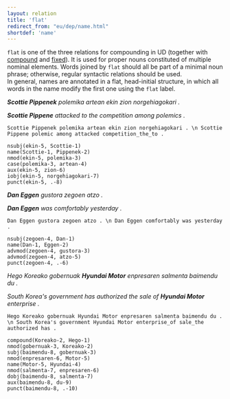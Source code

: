 ```yaml
---
layout: relation
title: 'flat'
redirect_from: "eu/dep/name.html"
shortdef: 'name'
---
```


`flat` is one of the three relations for compounding in UD (together with [compound]() and [fixed]()). It is used for proper nouns constituted of multiple nominal elements. 
Words joined by `flat` should all be part of a minimal noun phrase; otherwise, regular syntactic relations should be used.  
In general, names are annotated in a flat, head-initial structure, in which all words in the name modify the first one using the `flat` label.

***Scottie Pippenek** polemika artean ekin zion norgehiagokari .*

***Scottie Pippene** attacked to the competition among polemics .* 

~~~ sdparse
Scottie Pippenek polemika artean ekin zion norgehiagokari . \n Scottie Pippene polemic among attacked competition_the_to . 

nsubj(ekin-5, Scottie-1)
name(Scottie-1, Pippenek-2)
nmod(ekin-5, polemika-3)
case(polemika-3, artean-4)
aux(ekin-5, zion-6)
iobj(ekin-5, norgehiagokari-7)
punct(ekin-5, .-8)
~~~

***Dan Eggen** gustora zegoen atzo .*

***Dan Eggen** was comfortably yesterday .*

~~~ sdparse
Dan Eggen gustora zegoen atzo . \n Dan Eggen comfortably was yesterday .

nsubj(zegoen-4, Dan-1)
name(Dan-1, Eggen-2)
advmod(zegoen-4, gustora-3)
advmod(zegoen-4, atzo-5)
punct(zegoen-4, .-6)
~~~

*Hego Koreako gobernuak **Hyundai Motor** enpresaren salmenta baimendu du .*

*South Korea's government has authorized the sale of **Hyundai Motor** enterprise .* 

~~~ sdparse
Hego Koreako gobernuak Hyundai Motor enpresaren salmenta baimendu du . \n South Korea's government Hyundai Motor enterprise_of sale_the authorized has . 

compound(Koreako-2, Hego-1)
nmod(gobernuak-3, Koreako-2)
subj(baimendu-8, gobernuak-3)
nmod(enpresaren-6, Motor-5)
name(Motor-5, Hyundai-4)
nmod(salmenta-7, enpresaren-6)
dobj(baimendu-8, salmenta-7)
aux(baimendu-8, du-9)
punct(baimendu-8, .-10)
~~~



